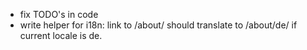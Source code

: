 - fix TODO's in code
- write helper for i18n: link to /about/ should translate to /about/de/ if current locale is de.